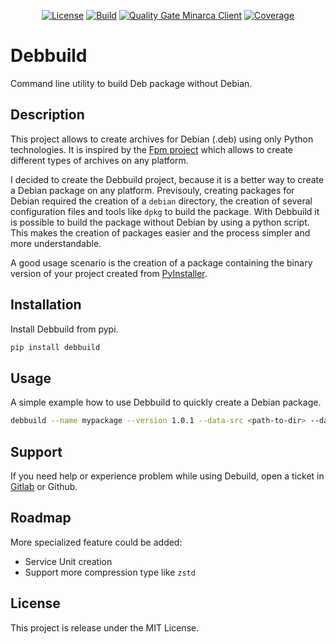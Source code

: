 <p align="center">
<a href="LICENSE"><img alt="License" src="https://img.shields.io/pypi/l/debbuild"></a>
<a href="https://gitlab.com/ikus-soft/debbuild/pipelines"><img alt="Build" src="https://gitlab.com/ikus-soft/debbuild/badges/master/pipeline.svg"></a>
<a href="https://sonar.ikus-soft.com/dashboard?id=debbuild"><img alt="Quality Gate Minarca Client" src="https://sonar.ikus-soft.com/api/project_badges/measure?project=debbuild&metric=alert_status"></a>
<a href="https://sonar.ikus-soft.com/dashboard?id=debbuild"><img alt="Coverage" src="https://sonar.ikus-soft.com/api/project_badges/measure?project=debbuild&metric=coverage"></a>
</p>

# Debbuild

Command line utility to build Deb package without Debian.

## Description

This project allows to create archives for Debian (.deb) using only Python technologies. It is inspired by the [Fpm project](https://fpm.readthedocs.io/) which allows to create different types of archives on any platform.

I decided to create the Debbuild project, because it is a better way to create a Debian package on any platform. Previsouly, creating packages for Debian required the creation of a `debian` directory, the creation of several configuration files and tools like `dpkg` to build the package. With Debbuild it is possible to build the package without Debian by using a python script. This makes the creation of packages easier and the process simpler and more understandable.

A good usage scenario is the creation of a package containing the binary version of your project created from [PyInstaller](https://pyinstaller.org/en/stable/).

## Installation

Install Debbuild from pypi.

```sh
pip install debbuild
```

## Usage

A simple example how to use Debbuild to quickly create a Debian package.

```sh
debbuild --name mypackage --version 1.0.1 --data-src <path-to-dir> --data-prefix /opt/mypackage
```

## Support

If you need help or experience problem while using Debuild, open a ticket in [Gitlab](https://gitlab.com/ikus-soft/debbuild/-/issues/new) or Github.

## Roadmap

More specialized feature could be added:

* Service Unit creation
* Support more compression type like `zstd`

## License

This project is release under the MIT License.
